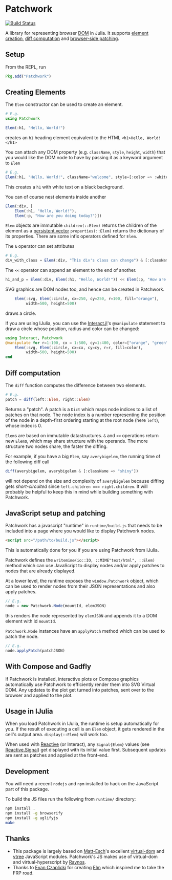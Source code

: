 # Patchwork

[![Build Status](https://travis-ci.org/shashi/Patchwork.jl.svg?branch=master)](https://travis-ci.org/shashi/Patchwork.jl)

A library for representing browser [DOM](http://www.w3.org/TR/WD-DOM/introduction.html) in Julia. It supports [element creation](#creating-elements), [diff computation](#diff-computation) and [browser-side patching](#javascript-setup-and-patching).

## Setup

From the REPL, run
```julia
Pkg.add("Patchwork")
```

## Creating Elements

The `Elem` constructor can be used to create an element.

```julia
# E.g.
using Patchwork

Elem(:h1, "Hello, World!")
```
creates an `h1` heading element equivalent to the HTML `<h1>Hello, World!</h1>`

You can attach any DOM property (e.g. `className`, `style`, `height`, `width`) that you would like the DOM node to have by passing it as a keyword argument to `Elem`

```julia
# E.g.
Elem(:h1, "Hello, World!", className="welcome", style=[:color => :white, :backgroundColor => :black])
```
This creates a `h1` with white text on a black background.

You can of course nest elements inside another
```julia
Elem(:div, [
    Elem(:h1, "Hello, World!"),
    Elem(:p, "How are you doing today?")])
```

`Elem` objects are immutable `children(::Elem)` returns the children of the element as a [persistent vector](https://github.com/JuliaLang/FunctionalCollections.jl#persistentvector) `properties(::Elem)` returns the dictionary of its properties. There are some infix operators defined for `Elem`.

The `&` operator can set attributes
```julia
# E.g.
div_with_class = Elem(:div, "This div's class can change") & [:className => "shiny"]
```
The `<<` operator can append an element to the end of another.

```julia
h1_and_p = Elem(:div, Elem(:h1, "Hello, World!")) << Elem(:p, "How are you doing today?")
```
SVG graphics are DOM nodes too, and hence can be created in Patchwork.

```julia
    Elem(:svg, Elem(:circle, cx=250, cy=250, r=100, fill="orange"),
         width=500, height=500)
```
draws a circle.

If you are using IJulia, you can use the [Interact.jl](https://github.com/JuliaLang/Interact.jl)'s `@manipulate` statement to draw a circle whose position, radius and color can be changed:
```julia
using Interact, Patchwork
@manipulate for r=1:100, cx = 1:500, cy=1:400, color=["orange", "green", "blue"]
    Elem(:svg, Elem(:circle, cx=cx, cy=cy, r=r, fill=color),
         width=500, height=500)
end
```

## Diff computation

The `diff` function computes the difference between two elements.

```julia
# E.g.
patch = diff(left::Elem, right::Elem)
```
Returns a "patch". A patch is a `Dict` which maps node indices to a list of patches on that node. The node index is a number representing the position of the node in a depth-first ordering starting at the root node (here `left`), whose index is 0.

`Elem`s are based on immutable datastructures. `&` and `<<` operations return new `Elem`s, which may share structure with the operands. The more structure two nodes share, the faster the diffing.

For example, if you have a big `Elem`, say `averybigelem`, the running time of the following diff call

```julia
diff(averybigelem, averybigelem & [:className => "shiny"])
```

will not depend on the size and complexity of `averybigelem` because diffing gets *short-circuited* since `left.children === right.children`. It will probably be helpful to keep this in mind while building something with Patchwork.

## JavaScript setup and patching

Patchwork has a javascript "runtime" in `runtime/build.js` that needs to be included into a page where you would like to display Patchwork nodes.

```html
<script src="/path/to/build.js"></script>
```

This is automatically done for you if you are using Patchwork from IJulia.

Patchwork defines the `writemime(io::IO, ::MIME"text/html", ::Elem)` method which can use JavaScript to display nodes and/or apply patches to nodes that are already displayed.

At a lower level, the runtime exposes the `window.Patchwork` object, which can be used to render nodes from their JSON representations and also apply patches.

```js
// E.g.
node = new Patchwork.Node(mountId, elemJSON)
```
this renders the node represented by `elemJSON` and appends it to a DOM element with id `mountId`.

`Patchwork.Node` instances have an `applyPatch` method which can be used to patch the node.

```js
// E.g.
node.applyPatch(patchJSON)
```

## With Compose and Gadfly

If Patchwork is installed, interactive plots or Compose graphics automatically use Patchwork to efficiently render them into SVG Virtual DOM. Any updates to the plot get turned into patches, sent over to the browser and applied to the plot.

## Usage in IJulia

When you load Patchwork in IJulia, the runtime is setup automatically for you. If the result of executing a cell is an `Elem` object, it gets rendered in the cell's output area. `display(::Elem)` will work too.

When used with [Reactive](http://julialang.org/Reactive.jl) (or Interact), any `Signal{Elem}` values (see [Reactive.Signal](http://julialang.org/Reactive.jl/#signals)) get displayed with its initial value first. Subsequent updates are sent as patches and applied at the front-end.

## Development

You will need a recent `nodejs` and `npm` installed to hack on the JavaScript part of this package.

To build the JS files run the following from `runtime/` directory:

```sh
npm install .
npm install -g browserify
npm install -g uglifyjs
make
```

## Thanks

* This package is largely based on [Matt-Esch](https://github.com/Matt-Esch)'s excellent [virtual-dom](https://github.com/Matt-Esch/virtual-dom) and [vtree](https://github.com/Matt-Esch/vtree) JavaScript modules. Patchwork's JS makes use of virtual-dom and virtual-hyperscript by [Raynos](https://github.com/Raynos).
* Thanks to [Evan Czaplicki](https://github.com/evancz) for creating [Elm](http://elm-lang.org/) which inspired me to take the FRP road.

